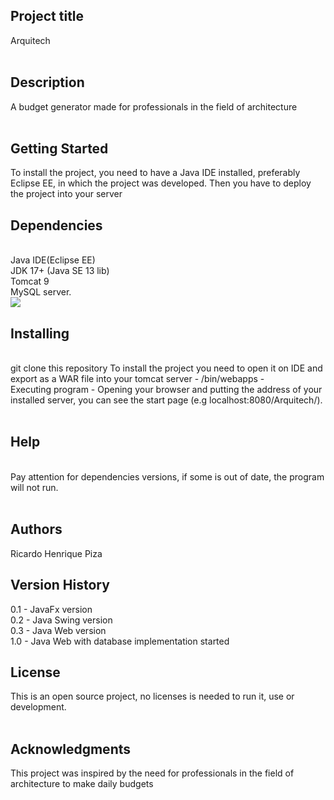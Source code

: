 <h2>Project title</h2>
Arquitech<br>
<br>
<h2>Description</h2>
A budget generator made for professionals in the field of architecture<br>
<br>
<h2>Getting Started</h2>
To install the project, you need to have a Java IDE installed, preferably Eclipse EE, in which the project was developed. Then you have to deploy the project into your server
<br>
<h2>Dependencies</h2>
<br>
Java IDE(Eclipse EE)<br>
JDK 17+ (Java SE 13 lib)<br>
Tomcat 9<br>
MySQL server.<br>
<img src = "https://user-images.githubusercontent.com/89050017/188249689-4b464be3-c572-4a42-9cf5-86433d5a9beb.png)">


<h2>Installing</h2><br>
git clone this repository
To install the project you need to open it on IDE and export as a WAR file into your tomcat server - <apachefolder>/bin/webapps - <br>
Executing program - Opening your browser and putting the address of your installed server, you can see the start page (e.g localhost:8080/Arquitech/).<br>
<br>
<h2>Help</h2>
<br>
Pay attention for dependencies versions, if some is out of date, the program will not run.<br>
<br>
<h2>Authors</h2>
Ricardo Henrique Piza<br>

<h2>Version History</h2>
0.1 - JavaFx version<br>
0.2 - Java Swing version<br>
0.3 - Java Web version<br>
1.0 - Java Web with database implementation started<br>
<h2>License</h2>
This is an open source project, no licenses is needed to run it, use or development.<br>
<br>
<h2>Acknowledgments</h2>
This project was inspired by the need for professionals in the field of architecture to make daily budgets
